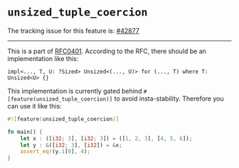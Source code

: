 # `unsized_tuple_coercion`

The tracking issue for this feature is: [#42877]

[#42877]: https://github.com/rust-lang/rust/issues/42877

------------------------

This is a part of [RFC0401]. According to the RFC, there should be an implementation like this:

```rust,ignore (partial-example)
impl<..., T, U: ?Sized> Unsized<(..., U)> for (..., T) where T: Unsized<U> {}
```

This implementation is currently gated behind `#[feature(unsized_tuple_coercion)]` to avoid insta-stability. Therefore you can use it like this:

```rust
#![feature(unsized_tuple_coercion)]

fn main() {
    let x : ([i32; 3], [i32; 3]) = ([1, 2, 3], [4, 5, 6]);
    let y : &([i32; 3], [i32]) = &x;
    assert_eq!(y.1[0], 4);
}
```

[RFC0401]: https://github.com/rust-lang/rfcs/blob/master/text/0401-coercions.md
